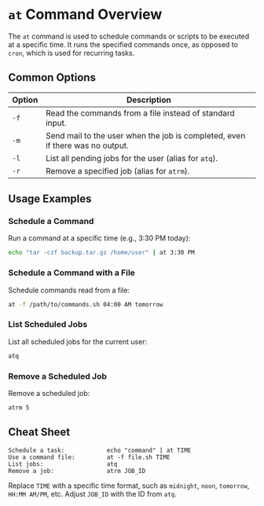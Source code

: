 # `at` Command Overview

The `at` command is used to schedule commands or scripts to be executed at a specific time. It runs the specified commands once, as opposed to `cron`, which is used for recurring tasks.

## Common Options

| Option   | Description                                  |
|----------|----------------------------------------------|
| `-f`     | Read the commands from a file instead of standard input. |
| `-m`     | Send mail to the user when the job is completed, even if there was no output. |
| `-l`     | List all pending jobs for the user (alias for `atq`).    |
| `-r`     | Remove a specified job (alias for `atrm`).               |

## Usage Examples

### Schedule a Command

Run a command at a specific time (e.g., 3:30 PM today):

```bash
echo "tar -czf backup.tar.gz /home/user" | at 3:30 PM
```

### Schedule a Command with a File

Schedule commands read from a file:

```bash
at -f /path/to/commands.sh 04:00 AM tomorrow
```

### List Scheduled Jobs

List all scheduled jobs for the current user:

```bash
atq
```

### Remove a Scheduled Job

Remove a scheduled job:

```bash
atrm 5
```

## Cheat Sheet

```plaintext
Schedule a task:            echo "command" | at TIME
Use a command file:         at -f file.sh TIME
List jobs:                  atq
Remove a job:               atrm JOB_ID
```

Replace `TIME` with a specific time format, such as `midnight`, `noon`, `tomorrow`, `HH:MM AM/PM`, etc. Adjust `JOB_ID` with the ID from `atq`.
